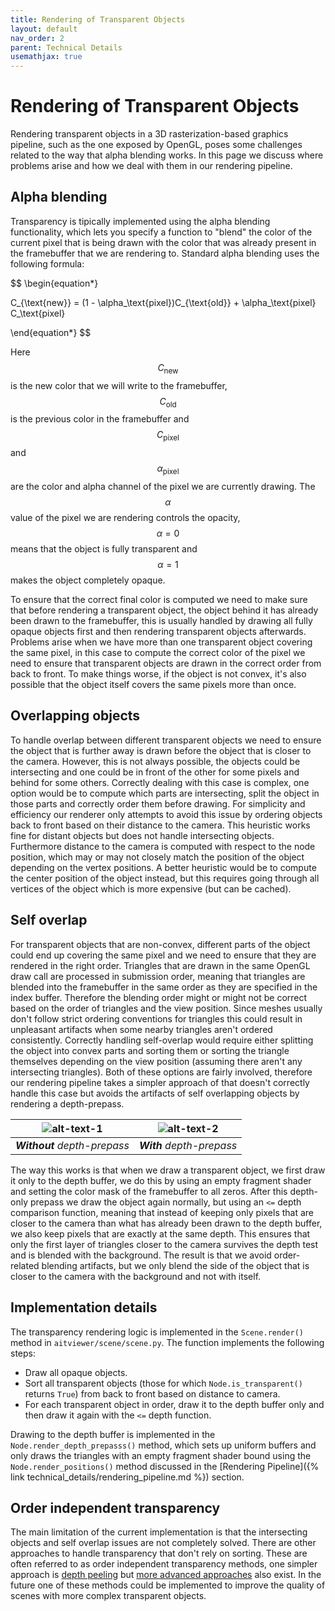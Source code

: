 ```yaml
---
title: Rendering of Transparent Objects
layout: default
nav_order: 2
parent: Technical Details
usemathjax: true
---
```


# Rendering of Transparent Objects
Rendering transparent objects in a 3D rasterization-based graphics pipeline, such as the one exposed by OpenGL, poses some challenges related to the way that alpha blending works. In this page we discuss where problems arise and how we deal with them in our rendering pipeline.


## Alpha blending
Transparency is tipically implemented using the alpha blending functionality, which lets you specify a function to "blend" the color of the current pixel that is being drawn with the color that was already present in the framebuffer that we are rendering to. Standard alpha blending uses the following formula:

$$
\begin{equation*}

C_{\text{new}} = (1 - \alpha_\text{pixel})C_{\text{old}} + \alpha_\text{pixel} C_\text{pixel}

\end{equation*}
$$

Here $$C_{\text{new}}$$ is the new color that we will write to the framebuffer, $$C_{\text{old}}$$ is the previous color in the framebuffer and $$C_\text{pixel}$$ and $$\alpha_\text{pixel}$$ are the color and alpha channel of the pixel we are currently drawing.
The $$\alpha$$ value of the pixel we are rendering controls the opacity, $$\alpha = 0$$ means that the object is fully transparent and $$\alpha=1$$ makes the object completely opaque.

To ensure that the correct final color is computed we need to make sure that before rendering a transparent object, the object behind it has already been drawn to the framebuffer, this is usually handled by drawing all fully opaque objects first and then rendering transparent objects afterwards. Problems arise when we have more than one transparent object covering the same pixel, in this case to compute the correct color of the pixel we need to ensure that transparent objects are drawn in the correct order from back to front. To make things worse, if the object is not convex, it's also possible that the object itself covers the same pixels more than once.

## Overlapping objects
To handle overlap between different transparent objects we need to ensure the object that is further away is drawn before the object that is closer to the camera. However, this is not always possible, the objects could be intersecting and one could be in front of the other for some pixels and behind for some others. Correctly dealing with this case is complex, one option would be to compute which parts are intersecting, split the object in those parts and correctly order them before drawing. For simplicity and efficiency our renderer only attempts to avoid this issue by ordering objects back to front based on their distance to the camera. This heuristic works fine for distant objects but does not handle intersecting objects. Furthermore distance to the camera is computed with respect to the node position, which may or may not closely match the position of the object depending on the vertex positions. A better heuristic would be to compute the center position of the object instead, but this requires going through all vertices of the object which is more expensive (but can be cached).

## Self overlap
For transparent objects that are non-convex, different parts of the object could end up covering the same pixel and we need to ensure that they are rendered in the right order. Triangles that are drawn in the same OpenGL draw call are processed in submission order, meaning that triangles are blended into the framebuffer in the same order as they are specified in the index buffer. Therefore the blending order might or might not be correct based on the order of triangles and the view position. Since meshes usually don't follow strict ordering conventions for triangles this could result in unpleasant artifacts when some nearby triangles aren't ordered consistently.
Correctly handling self-overlap would require either splitting the object into convex parts and sorting them or sorting the triangle themselves depending on the view position (assuming there aren't any intersecting triangles).
Both of these options are fairly involved, therefore our rendering pipeline takes a simpler approach of that doesn't correctly handle this case but avoids the artifacts of self overlapping objects by rendering a depth-prepass.

| ![alt-text-1](/aitviewer/img/depth_prepass_without.png) | ![alt-text-2](/aitviewer/img/depth_prepass_with.png) |
|:--:| :--:|
| _**Without** depth-prepass_ | _**With** depth-prepass_ |


The way this works is that when we draw a transparent object, we first draw it only to the depth buffer, we do this by using an empty fragment shader and setting the color mask of the framebuffer to all zeros. After this depth-only prepass we draw the object again normally, but using an `<=` depth comparison function, meaning that instead of keeping only pixels that are closer to the camera than what has already been drawn to the depth buffer, we also keep pixels that are exactly at the same depth. This ensures that only the first layer of triangles closer to the camera survives the depth test and is blended with the background. The result is that we avoid order-related blending artifacts, but we only blend the side of the object that is closer to the camera with the background and not with itself.

## Implementation details
The transparency rendering logic is implemented in the `Scene.render()` method in `aitviewer/scene/scene.py`. The function implements the following steps:
- Draw all opaque objects.
- Sort all transparent objects (those for which `Node.is_transparent()` returns `True`) from back to front based on distance to camera.
- For each transparent object in order, draw it to the depth buffer only and then draw it again with the `<=` depth function.

Drawing to the depth buffer is implemented in the `Node.render_depth_prepasss()` method, which sets up uniform buffers and only draws the triangles with an empty fragment shader bound using the `Node.render_positions()` method discussed in the [Rendering Pipeline]({% link technical_details/rendering_pipeline.md %}) section.

## Order independent transparency
The main limitation of the current implementation is that the intersecting objects and self overlap issues are not completely solved. There are other approaches to handle transparency that don't rely on sorting. These are often referred to as order independent transparency methods, one simpler approach is [depth peeling](https://developer.download.nvidia.com/assets/gamedev/docs/OrderIndependentTransparency.pdf) but [more advanced approaches](https://interplayoflight.wordpress.com/2022/06/25/order-independent-transparency-part-1/) also exist. In the future one of these methods could be implemented to improve the quality of scenes with more complex transparent objects.


